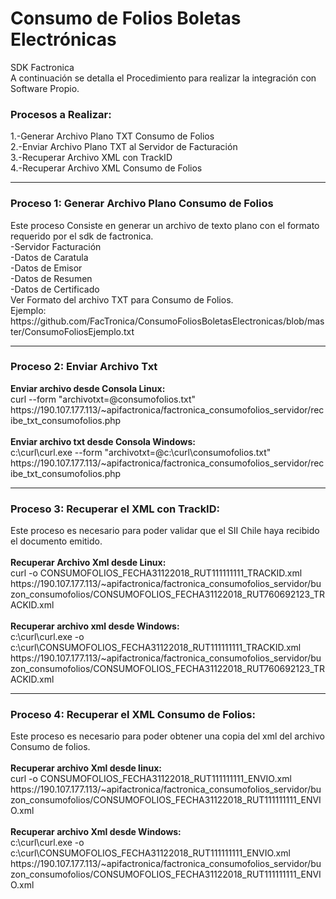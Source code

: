 # Consumo de Folios Boletas Electrónicas
SDK Factronica
<br>A continuación se detalla el Procedimiento para realizar la integración con Software Propio.
<h3>Procesos a Realizar:</h3>
1.-Generar Archivo Plano TXT Consumo de Folios
<br>2.-Enviar Archivo Plano TXT al Servidor de Facturación
<br>3.-Recuperar Archivo XML con TrackID
<br>4.-Recuperar Archivo XML Consumo de Folios
<hr>
<h3>Proceso 1: Generar Archivo Plano Consumo de Folios</h3>
Este proceso Consiste en generar un archivo de texto plano con el formato requerido por el sdk de factronica.
<br>-Servidor Facturación
<br>-Datos de Caratula
<br>-Datos de Emisor
<br>-Datos de Resumen
<br>-Datos de Certificado
<br>Ver Formato del archivo TXT para Consumo de Folios.
<br>Ejemplo: https://github.com/FacTronica/ConsumoFoliosBoletasElectronicas/blob/master/ConsumoFoliosEjemplo.txt
<br>
<hr>
<h3>Proceso 2: Enviar Archivo Txt</h3>
<b>Enviar archivo desde Consola Linux:</b>
<br>curl --form "archivotxt=@consumofolios.txt" https://190.107.177.113/~apifactronica/factronica_consumofolios_servidor/recibe_txt_consumofolios.php
<br>
<br><b>Enviar archivo txt desde Consola Windows:</b>
<br>c:\curl\curl.exe --form "archivotxt=@c:\curl\consumofolios.txt" https://190.107.177.113/~apifactronica/factronica_consumofolios_servidor/recibe_txt_consumofolios.php
<br>
<hr>
<h3>Proceso 3: Recuperar el XML con TrackID:</h3>
Este proceso es necesario para poder validar que el SII Chile haya recibido el documento emitido.
<br>
<br><b>Recuperar Archivo Xml desde Linux:</b>
<br>curl -o CONSUMOFOLIOS_FECHA31122018_RUT111111111_TRACKID.xml https://190.107.177.113/~apifactronica/factronica_consumofolios_servidor/buzon_consumofolios/CONSUMOFOLIOS_FECHA31122018_RUT760692123_TRACKID.xml
<br>
<br><b>Recuperar archivo xml desde Windows:</b>
<br>c:\curl\curl.exe -o c:\curl\CONSUMOFOLIOS_FECHA31122018_RUT111111111_TRACKID.xml https://190.107.177.113/~apifactronica/factronica_consumofolios_servidor/buzon_consumofolios/CONSUMOFOLIOS_FECHA31122018_RUT760692123_TRACKID.xml
<hr>
<h3>Proceso 4: Recuperar el XML Consumo de Folios:</h3>
Este proceso es necesario para poder obtener una copia del xml del archivo Consumo de folios.
<br>
<br><b>Recuperar archivo Xml desde linux:</b>
<br>curl -o CONSUMOFOLIOS_FECHA31122018_RUT111111111_ENVIO.xml https://190.107.177.113/~apifactronica/factronica_consumofolios_servidor/buzon_consumofolios/CONSUMOFOLIOS_FECHA31122018_RUT111111111_ENVIO.xml
<br>
<br><b>Recuperar archivo Xml desde Windows:</b>
<br>c:\curl\curl.exe -o c:\curl\CONSUMOFOLIOS_FECHA31122018_RUT111111111_ENVIO.xml https://190.107.177.113/~apifactronica/factronica_consumofolios_servidor/buzon_consumofolios/CONSUMOFOLIOS_FECHA31122018_RUT111111111_ENVIO.xml
